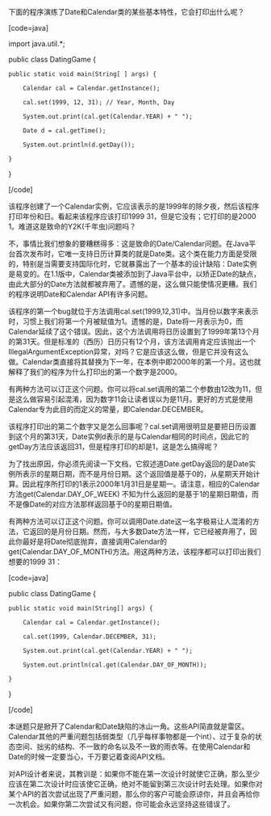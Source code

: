 下面的程序演练了Date和Calendar类的某些基本特性，它会打印出什么呢？ 
[code=java]
import java.util.*;
public class DatingGame {
    public static void main(String[ ] args) {
        Calendar cal = Calendar.getInstance();
        cal.set(1999, 12, 31); // Year, Month, Day
        System.out.print(cal.get(Calendar.YEAR) + " ");
        Date d = cal.getTime();
        System.out.println(d.getDay());
    }
}
[/code]
该程序创建了一个Calendar实例，它应该表示的是1999年的除夕夜，然后该程序打印年份和日。看起来该程序应该打印1999 31，但是它没有；它打印的是2000 1。难道这是致命的Y2K(千年虫)问题吗？ 
不，事情比我们想象的要糟糕得多：这是致命的Date/Calendar问题。在Java平台首次发布时，它唯一支持日历计算类的就是Date类。这个类在能力方面是受限的，特别是当需要支持国际化时，它就暴露出了一个基本的设计缺陷：Date实例是易变的。在1.1版中，Calendar类被添加到了Java平台中，以矫正Date的缺点，由此大部分的Date方法就都被弃用了。遗憾的是，这么做只能使情况更糟。我们的程序说明Date和Calendar API有许多问题。 
该程序的第一个bug就位于方法调用cal.set(1999,12,31)中。当月份以数字来表示时，习惯上我们将第一个月被赋值为1。遗憾的是，Date将一月表示为0，而Calendar延续了这个错误。因此，这个方法调用将日历设置到了1999年第13个月的第31天。但是标准的（西历）日历只有12个月，该方法调用肯定应该抛出一个IllegalArgumentException异常，对吗？它是应该这么做，但是它并没有这么做。Calendar类直接将其替换为下一年，在本例中即2000年的第一个月。这也就解释了我们的程序为什么打印出的第一个数字是2000。 
有两种方法可以订正这个问题。你可以将cal.set调用的第二个参数由12改为11，但是这么做容易引起混淆，因为数字11会让读者误以为是11月。更好的方式是使用Calendar专为此目的而定义的常量，即Calendar.DECEMBER。 
该程序打印出的第二个数字又是怎么回事呢？cal.set调用很明显是要把日历设置到这个月的第31天，Date实例d表示的是与Calendar相同的时间点，因此它的getDay方法应该返回31，但是程序打印的却是1，这是怎么搞得呢？ 
为了找出原因，你必须先阅读一下文档，它叙述道Date.getDay返回的是Date实例所表示的星期日期，而不是月份日期。这个返回值是基于0的，从星期天开始计算。因此程序所打印的1表示2000年1月31日是星期一。请注意，相应的Calendar方法get(Calendar.DAY_OF_WEEK) 不知为什么返回的是基于1的星期日期值，而不是像Date的对应方法那样返回基于0的星期日期值。 
有两种方法可以订正这个问题。你可以调用Date.date这一名字极易让人混淆的方法，它返回的是月份日期。然而，与大多数Date方法一样，它已经被弃用了，因此你最好是将Date彻底抛弃，直接调用Calendar的get(Calendar.DAY_OF_MONTH)方法。用这两种方法，该程序都可以打印出我们想要的1999 31： 
[code=java]
public class DatingGame {
    public static void main(String[] args) {
        Calendar cal = Calendar.getInstance();
        cal.set(1999, Calendar.DECEMBER, 31); 
        System.out.print(cal.get(Calendar.YEAR) + " ");
        System.out.println(cal.get(Calendar.DAY_OF_MONTH));
    }
}
[/code]
本谜题只是掀开了Calendar和Date缺陷的冰山一角。这些API简直就是雷区。Calendar其他的严重问题包括弱类型（几乎每样事物都是一个int）、过于复杂的状态空间、拙劣的结构、不一致的命名以及不一致的雨衣等。在使用Calendar和Date的时候一定要当心，千万要记着查阅API文档。 
对API设计者来说，其教训是：如果你不能在第一次设计时就使它正确，那么至少应该在第二次设计时应该使它正确，绝对不能留到第三次设计时去处理。如果你对某个API的首次尝试出现了严重问题，那么你的客户可能会原谅你，并且会再给你一次机会。如果你第二次尝试又有问题，你可能会永远坚持这些错误了。 